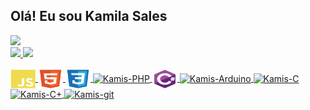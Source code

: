 ## Olá! Eu sou Kamila Sales

<div align="rigth">
 <img width="500" src="https://user-images.githubusercontent.com/85952863/173442898-a18d156c-f054-46ba-a517-dd2c5cc704c0.gif " />
 
 </div>
 
 
<div>
  <a href="https://github.com/kamissales"/>
  <img height="160em" src="https://github-readme-stats.vercel.app/api?username=kamissales&show_icons=true&theme=aura&include_all_commits=true&count_private=true"/>
  <img height="160em" src="https://github-readme-stats.vercel.app/api/top-langs/?username=kamissales&layout=compact&langs_count=7&theme=aura"/>
</div>
  
  
<div style="display: inline_block"><br>
  <img align="center" alt="Kamis-Js" height="30" width="40" src="https://raw.githubusercontent.com/devicons/devicon/master/icons/javascript/javascript-plain.svg">
 <img align="center" alt="Kamis-HTML" height="30" width="40" src="https://raw.githubusercontent.com/devicons/devicon/master/icons/html5/html5-original.svg">
 <img align="center" alt="Kamis-CSS" height="30" width="40" src="https://raw.githubusercontent.com/devicons/devicon/master/icons/css3/css3-original.svg">
 <img align="center" alt="Kamis-PHP" heigth="30" width="40" src="https://cdn.jsdelivr.net/gh/devicons/devicon/icons/php/php-original.svg" />
 <img align="center" alt="Kamis-Csharp" height="30" width="40" src="https://raw.githubusercontent.com/devicons/devicon/master/icons/csharp/csharp-original.svg">
 <img align="center" alt="Kamis-Arduino" height="30" width="40" src="https://cdn.jsdelivr.net/gh/devicons/devicon/icons/arduino/arduino-original.svg">
 <img align= "center" alt="Kamis-C" height="30" width="40" src="https://cdn.jsdelivr.net/gh/devicons/devicon/icons/c/c-original.svg">
 <img align= "center" alt="Kamis-C+" height="30" widht="40" src="https://cdn.jsdelivr.net/gh/devicons/devicon/icons/cplusplus/cplusplus-original.svg" />
 <img align= "center" alt="Kamis-git" height="30" width="40" src="https://cdn.jsdelivr.net/gh/devicons/devicon/icons/github/github-original.svg" />
          
          

  

    
